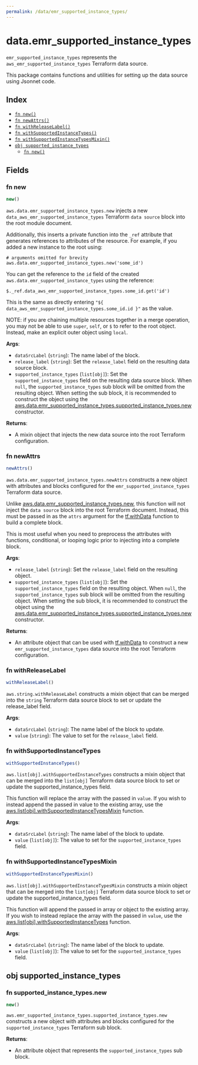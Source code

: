 ```yaml
---
permalink: /data/emr_supported_instance_types/
---
```


# data.emr_supported_instance_types

`emr_supported_instance_types` represents the `aws_emr_supported_instance_types` Terraform data source.



This package contains functions and utilities for setting up the data source using Jsonnet code.


## Index

* [`fn new()`](#fn-new)
* [`fn newAttrs()`](#fn-newattrs)
* [`fn withReleaseLabel()`](#fn-withreleaselabel)
* [`fn withSupportedInstanceTypes()`](#fn-withsupportedinstancetypes)
* [`fn withSupportedInstanceTypesMixin()`](#fn-withsupportedinstancetypesmixin)
* [`obj supported_instance_types`](#obj-supported_instance_types)
  * [`fn new()`](#fn-supported_instance_typesnew)

## Fields

### fn new

```ts
new()
```


`aws.data.emr_supported_instance_types.new` injects a new `data_aws_emr_supported_instance_types` Terraform `data source`
block into the root module document.

Additionally, this inserts a private function into the `_ref` attribute that generates references to attributes of the
resource. For example, if you added a new instance to the root using:

    # arguments omitted for brevity
    aws.data.emr_supported_instance_types.new('some_id')

You can get the reference to the `id` field of the created `aws.data.emr_supported_instance_types` using the reference:

    $._ref.data_aws_emr_supported_instance_types.some_id.get('id')

This is the same as directly entering `"${ data_aws_emr_supported_instance_types.some_id.id }"` as the value.

NOTE: if you are chaining multiple resources together in a merge operation, you may not be able to use `super`, `self`,
or `$` to refer to the root object. Instead, make an explicit outer object using `local`.

**Args**:
  - `dataSrcLabel` (`string`): The name label of the block.
  - `release_label` (`string`): Set the `release_label` field on the resulting data source block.
  - `supported_instance_types` (`list[obj]`): Set the `supported_instance_types` field on the resulting data source block. When `null`, the `supported_instance_types` sub block will be omitted from the resulting object. When setting the sub block, it is recommended to construct the object using the [aws.data.emr_supported_instance_types.supported_instance_types.new](#fn-supported_instance_typesnew) constructor.

**Returns**:
- A mixin object that injects the new data source into the root Terraform configuration.


### fn newAttrs

```ts
newAttrs()
```


`aws.data.emr_supported_instance_types.newAttrs` constructs a new object with attributes and blocks configured for the `emr_supported_instance_types`
Terraform data source.

Unlike [aws.data.emr_supported_instance_types.new](#fn-new), this function will not inject the `data source`
block into the root Terraform document. Instead, this must be passed in as the `attrs` argument for the
[tf.withData](https://github.com/tf-libsonnet/core/tree/main/docs#fn-withdata) function to build a complete block.

This is most useful when you need to preprocess the attributes with functions, conditional, or looping logic prior to
injecting into a complete block.

**Args**:
  - `release_label` (`string`): Set the `release_label` field on the resulting object.
  - `supported_instance_types` (`list[obj]`): Set the `supported_instance_types` field on the resulting object. When `null`, the `supported_instance_types` sub block will be omitted from the resulting object. When setting the sub block, it is recommended to construct the object using the [aws.data.emr_supported_instance_types.supported_instance_types.new](#fn-supported_instance_typesnew) constructor.

**Returns**:
  - An attribute object that can be used with [tf.withData](https://github.com/tf-libsonnet/core/tree/main/docs#fn-withdata) to construct a new `emr_supported_instance_types` data source into the root Terraform configuration.


### fn withReleaseLabel

```ts
withReleaseLabel()
```

`aws.string.withReleaseLabel` constructs a mixin object that can be merged into the `string`
Terraform data source block to set or update the release_label field.



**Args**:
  - `dataSrcLabel` (`string`): The name label of the block to update.
  - `value` (`string`): The value to set for the `release_label` field.


### fn withSupportedInstanceTypes

```ts
withSupportedInstanceTypes()
```

`aws.list[obj].withSupportedInstanceTypes` constructs a mixin object that can be merged into the `list[obj]`
Terraform data source block to set or update the supported_instance_types field.

This function will replace the array with the passed in `value`. If you wish to instead append the
passed in value to the existing array, use the [aws.list[obj].withSupportedInstanceTypesMixin](TODO) function.


**Args**:
  - `dataSrcLabel` (`string`): The name label of the block to update.
  - `value` (`list[obj]`): The value to set for the `supported_instance_types` field.


### fn withSupportedInstanceTypesMixin

```ts
withSupportedInstanceTypesMixin()
```

`aws.list[obj].withSupportedInstanceTypesMixin` constructs a mixin object that can be merged into the `list[obj]`
Terraform data source block to set or update the supported_instance_types field.

This function will append the passed in array or object to the existing array. If you wish
to instead replace the array with the passed in `value`, use the [aws.list[obj].withSupportedInstanceTypes](TODO)
function.


**Args**:
  - `dataSrcLabel` (`string`): The name label of the block to update.
  - `value` (`list[obj]`): The value to set for the `supported_instance_types` field.


## obj supported_instance_types



### fn supported_instance_types.new

```ts
new()
```


`aws.emr_supported_instance_types.supported_instance_types.new` constructs a new object with attributes and blocks configured for the `supported_instance_types`
Terraform sub block.



**Returns**:
  - An attribute object that represents the `supported_instance_types` sub block.
